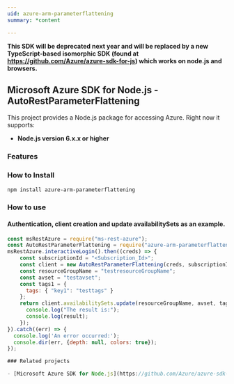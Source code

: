 ```yaml
---
uid: azure-arm-parameterflattening
summary: *content

---
```

**This SDK will be deprecated next year and will be replaced by a new TypeScript-based isomorphic SDK (found at https://github.com/Azure/azure-sdk-for-js) which works on node.js and browsers.**
## Microsoft Azure SDK for Node.js - AutoRestParameterFlattening
This project provides a Node.js package for accessing Azure. Right now it supports:
- **Node.js version 6.x.x or higher**

### Features


### How to Install

```bash
npm install azure-arm-parameterflattening
```

### How to use

#### Authentication, client creation and update availabilitySets as an example.

```javascript
const msRestAzure = require("ms-rest-azure");
const AutoRestParameterFlattening = require("azure-arm-parameterflattening");
msRestAzure.interactiveLogin().then((creds) => {
    const subscriptionId = "<Subscription_Id>";
    const client = new AutoRestParameterFlattening(creds, subscriptionId);
    const resourceGroupName = "testresourceGroupName";
    const avset = "testavset";
    const tags1 = {
      tags: { "key1": "testtags" }
    };
    return client.availabilitySets.update(resourceGroupName, avset, tags1).then((result) => {
      console.log("The result is:");
      console.log(result);
    });
}).catch((err) => {
  console.log('An error occurred:');
  console.dir(err, {depth: null, colors: true});
});

### Related projects

- [Microsoft Azure SDK for Node.js](https://github.com/Azure/azure-sdk-for-node)
